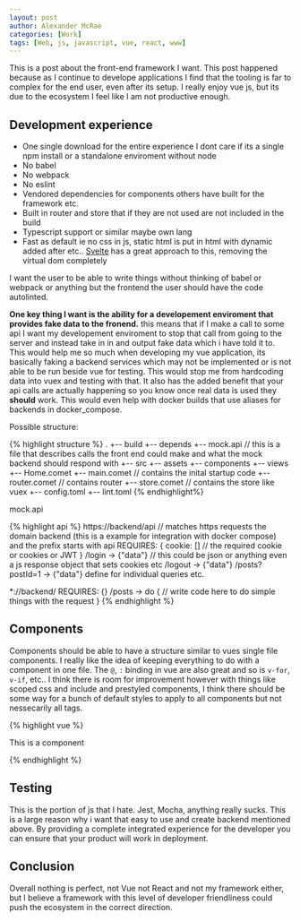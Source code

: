 ```yaml
---
layout: post
author: Alexander McRae
categories: [Work]
tags: [Web, js, javascript, vue, react, www]
---
```


This is a post about the front-end framework I want. This post happened because as I continue to develope applications I find that the tooling is far to complex for the end user, even after its setup. I really enjoy vue js, but its due to the ecosystem I feel like I am not productive enough.

## Development experience

- One single download for the entire experience I dont care if its a single npm install or a standalone enviroment without node
- No babel
- No webpack
- No eslint
- Vendored dependencies for components others have built for the framework etc.
- Built in router and store that if they are not used are not included in the build
- Typescript support or similar maybe own lang
- Fast as default ie no css in js, static html is put in html with dynamic added after etc.. [Svelte](https://svelte.dev/) has a great approach to this, removing the virtual dom completely

I want the user to be able to write things without thinking of babel or webpack or anything but the frontend
the user should have the code autolinted.

**One key thing I want is the ability for a developement enviroment that provides fake data to the fronend.** this means that if I make a call to some api I want my developement enviroment to stop that call from going to the server and instead take in in and output fake data which i have told it to. This would help me so much when developing my vue application, its basically faking a backend services which may not be implemented or is not able to be run beside vue for testing. This would stop me from hardcoding data into vuex and testing with that. It also has the added benefit that your api calls are actually happening so you know once real data is used they **should** work. This would even help with docker builds that use aliases for backends in docker_compose.

Possible structure:

{% highlight structure %}
.
+-- build
+-- depends
+-- mock.api // this is a file that describes calls the front end could make and what the mock backend should respond with
+-- src
    +-- assets
    +-- components
    +-- views
        +-- Home.comet
    +-- main.comet // contains the inital startup code
    +-- router.comet // contains router
    +-- store.comet // contains the store like vuex
+-- config.toml
+-- lint.toml
{% endhighlight%}

mock.api

{% highlight api %}
https://backend/api // matches https requests the domain backend (this is a example for integration with docker compose) and the prefix starts with api
    REQUIRES: {
        cookie: [] // the required cookie or cookies or JWT
    }
    /login -> {"data"} // this could be json or anything even a js response object that sets cookies etc
    /logout -> {"data"} 
    /posts?postId=1 -> {"data"} define for individual queries etc.

*://backend/
    REQUIRES: {}
    /posts -> do {
        // write code here to do simple things with the request
    }
{% endhighlight %}

## Components

Components should be able to have a structure similar to vues single file components.
I really like the idea of keeping everything to do with a component in one file.
The `@`, `:` binding in vue are also great and so is `v-for`, `v-if`, etc.. I think there is room for improvement however with things like scoped css and include and prestyled components, I think there should be some way for a bunch of default styles to apply to all components but not nessecarily all tags.

{% highlight vue %}
<tempate>
<div>
    This is a component
</div>
</template>

<script>
// imports here

export {
    props: {..props},
    data: {..data},
    methods: {..methods}
}
</script>

<style>

</style>
{% endhighlight %}

## Testing

This is the portion of js that I hate. Jest, Mocha, anything really sucks. This is a large reason why i want that easy to use and create backend mentioned above. By providing a complete integrated experience for the developer you can ensure that your product will work in deployment.

## Conclusion

Overall nothing is perfect, not Vue not React and not my framework either, but I believe a framework with this level of developer friendliness could push the ecosystem in the correct direction.


